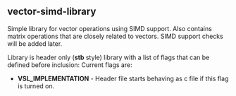 ## vector-simd-library

Simple library for vector operations using SIMD support. Also contains matrix operations that are closely related to vectors. SIMD support checks will be added later.

Library is header only (__stb__ style) library with a list of flags that can be defined before inclusion: Current flags are:
- __VSL_IMPLEMENTATION__ - Header file starts behaving as c file if this flag is turned on.
